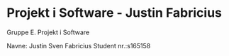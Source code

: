 # Projekt i Software - Justin Fabricius

Gruppe E.
Projekt i Software

Navne: Justin Sven Fabricius
Student nr.:s165158

